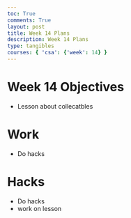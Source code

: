 ```yaml
---
toc: True
comments: True
layout: post
title: Week 14 Plans
description: Week 14 Plans
type: tangibles
courses: { 'csa': {'week': 14} }
---
```


# Week 14 Objectives
- Lesson about collecatbles

# Work
- Do hacks

# Hacks
- Do hacks
- work on lesson

